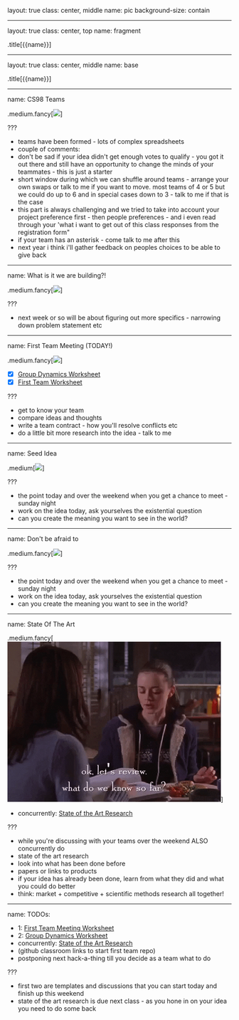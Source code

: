 layout: true
class: center, middle
name: pic
background-size: contain

---

layout: true
class: center, top
name: fragment

.title[{{name}}]

---
layout: true
class: center, middle
name: base

.title[{{name}}]



---
name: CS98 Teams

<!-- .medium.fancy[![](img/algo.jpg)] -->
.medium.fancy[![](img/teams.gif)]


???
* teams have been formed - lots of complex spreadsheets
* couple of comments:
* don't be sad if your idea didn't get enough votes to qualify - you got it out there and still have an opportunity to change the minds of your teammates - this is just a starter
* short window during which we can shuffle around teams - arrange your own swaps or talk to me if you want to move.  most teams of 4 or 5 but we could do up to 6 and in special cases down to 3 - talk to me if that is the case
* this part is always challenging and we tried to take into account your project preference first - then people preferences - and i even read through your 'what i want to get out of this class responses from the registration form"
* if your team has an asterisk - come talk to me after this
* next year i think i'll gather feedback on peoples choices to be able to give back



---
name: What is it we are building?!

.medium.fancy[![](img/ideas.gif)]


???
* next week or so will be about figuring out more specifics - narrowing down problem statement etc



---
name: First Team Meeting (TODAY!)

.medium.fancy[![](img/skating.gif)]

- [X] [Group Dynamics Worksheet](/projects/milestones/group-dynamics-worksheet)
- [X] [First Team Worksheet](/projects/milestones/first-meeting)

???
* get to know your team
* compare ideas and thoughts
* write a team contract - how you'll resolve conflicts etc
* do a little bit more research into the idea - talk to me



---
name: Seed Idea

.medium[![](img/seed.gif)]



???
* the point today and over the weekend when you get a chance to meet - sunday night
* work on the idea today, ask yourselves the existential question
* can you create the meaning you want to see in the world?




---
name: Don't be afraid to

.medium.fancy[![](img/pivot.gif)]



???
* the point today and over the weekend when you get a chance to meet - sunday night
* work on the idea today, ask yourselves the existential question
* can you create the meaning you want to see in the world?


---
name: State Of The Art

.medium.fancy[![](img/whatdoweknow.gif)]

* concurrently: [State of the Art Research](/projects/milestones/project-research)


???
* while you're discussing with your teams over the weekend ALSO concurrently do
* state of the art research
* look into what has been done before
* papers or links to products
* if your idea has already been done, learn from what they did and what you could do better
* think: market + competitive + scientific methods research all together!

---
name: TODOs:

* 1: [First Team Meeting Worksheet](/projects/milestones/first-meeting)
* 2: [Group Dynamics Worksheet](/projects/milestones/group-dynamics-worksheet)
* concurrently: [State of the Art Research](/projects/milestones/project-research)
* (github classroom links to start first team repo)
* postponing next hack-a-thing till you decide as a team what to do

???
* first two are templates and discussions that you can start today and finish up this weekend
* state of the art research is due next class - as you hone in on your idea you need to do some back



<!-- ---
name: Team Hack-A-Thing-2

* [more hacking due monday!](http://cs98.me/projects/milestones/hack-a-thing-2)
* learn skills related to your project
* make mini-demos of small parts of your project
* try out tech related to project

.left[![](img/hack.gif)]
.right.small[![](img/thing.gif)]



???
* the point today and over the weekend when you get a chance to meet - sunday night
* work on the idea today, ask yourselves the existential question
* can you create the meaning you want to see in the world?

 -->
